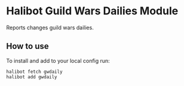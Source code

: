 Halibot Guild Wars Dailies Module
=================================

Reports changes guild wars dailies.

How to use
----------

To install and add to your local config run:

```shell
halibot fetch gwdaily
halibot add gwdaily
```
